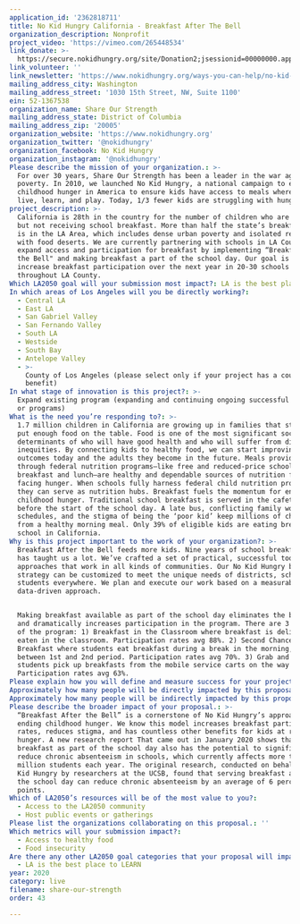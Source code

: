 ```yaml
---
application_id: '2362818711'
title: No Kid Hungry California - Breakfast After The Bell
organization_description: Nonprofit
project_video: 'https://vimeo.com/265448534'
link_donate: >-
  https://secure.nokidhungry.org/site/Donation2;jsessionid=00000000.app270b?idb=1231799852&df_id=17508&mfc_pref=T&17508.donation=form1&NONCE_TOKEN=D3C64151B8991550302C47443CC5D22C&s_subsrc=200WADR00W0&s_src=web&_ga=2.257293963.1892349294.1585938493-1553908830.1584644601&17508_donation=form1
link_volunteer: ''
link_newsletter: 'https://www.nokidhungry.org/ways-you-can-help/no-kid-hungry-pledge'
mailing_address_city: Washington
mailing_address_street: '1030 15th Street, NW, Suite 1100'
ein: 52-1367538
organization_name: Share Our Strength
mailing_address_state: District of Columbia
mailing_address_zip: '20005'
organization_website: 'https://www.nokidhungry.org'
organization_twitter: '@nokidhungry'
organization_facebook: No Kid Hungry
organization_instagram: '@nokidhungry'
Please describe the mission of your organization.: >-
  For over 30 years, Share Our Strength has been a leader in the war against
  poverty. In 2010, we launched No Kid Hungry, a national campaign to end
  childhood hunger in America to ensure kids have access to meals where they
  live, learn, and play. Today, 1/3 fewer kids are struggling with hunger. 
project_description: >-
  California is 28th in the country for the number of children who are eligible,
  but not receiving school breakfast. More than half the state’s breakfast need
  is in the LA Area, which includes dense urban poverty and isolated regions
  with food deserts. We are currently partnering with schools in LA County to
  expand access and participation for breakfast by implementing “Breakfast After
  the Bell" and making breakfast a part of the school day. Our goal is to
  increase breakfast participation over the next year in 20-30 schools
  throughout LA County.
Which LA2050 goal will your submission most impact?: LA is the best place to LIVE
In which areas of Los Angeles will you be directly working?:
  - Central LA
  - East LA
  - San Gabriel Valley
  - San Fernando Valley
  - South LA
  - Westside
  - South Bay
  - Antelope Valley
  - >-
    County of Los Angeles (please select only if your project has a countywide
    benefit)
In what stage of innovation is this project?: >-
  Expand existing program (expanding and continuing ongoing successful projects
  or programs)
What is the need you’re responding to?: >-
  1.7 million children in California are growing up in families that struggle to
  put enough food on the table. Food is one of the most significant social
  determinants of who will have good health and who will suffer from disease and
  inequities. By connecting kids to healthy food, we can start improving health
  outcomes today and the adults they become in the future. Meals provided
  through federal nutrition programs—like free and reduced-price school
  breakfast and lunch—are healthy and dependable sources of nutrition for kids
  facing hunger. When schools fully harness federal child nutrition programs,
  they can serve as nutrition hubs. Breakfast fuels the momentum for ending
  childhood hunger. Traditional school breakfast is served in the cafeteria
  before the start of the school day. A late bus, conflicting family work
  schedules, and the stigma of being the ‘poor kid’ keep millions of children
  from a healthy morning meal. Only 39% of eligible kids are eating breakfast at
  school in California.
Why is this project important to the work of your organization?: >-
  Breakfast After the Bell feeds more kids. Nine years of school breakfast work
  has taught us a lot. We’ve crafted a set of practical, successful tools and
  approaches that work in all kinds of communities. Our No Kid Hungry breakfast
  strategy can be customized to meet the unique needs of districts, schools, and
  students everywhere. We plan and execute our work based on a measurable,
  data-driven approach. 


  Making breakfast available as part of the school day eliminates the barriers
  and dramatically increases participation in the program. There are 3 versions
  of the program: 1) Breakfast in the Classroom where breakfast is delivered and
  eaten in the classroom. Participation rates avg 88%. 2) Second Chance
  Breakfast where students eat breakfast during a break in the morning, often
  between 1st and 2nd period. Participation rates avg 70%. 3) Grab and Go where
  students pick up breakfasts from the mobile service carts on the way to class.
  Participation rates avg 63%.
Please explain how you will define and measure success for your project.: "As a means of assessing our progress toward that goal, we utilize school-level data from the California Department of Education to track average daily participation rate increases. Last year, through our efforts in the Oakland Unified School District, we tracked average daily participation rates pre and post Breakfast After the Bell Implementation across seven schools we supported, which resulted in an average daily student participation increase of 138%. While percentage increases vary based on initial participation, the models chosen to implement and the efficacy of the implementation process, our experience across the country and in California demonstrate these increases are achievable. \n\nIn addition to tracking participation rates, we use secondary outputs to track our overall progress to goals related to our specific strategies including:\n•\tNumber of schools implementing or committed to implementing Breakfast After the Bell models\n•\tNumber of school decision-makers targeted and engaged in conversations toward the goal of breakfast expansion and the strength of those relationships to yield future impact\n•\tNumber of school and political champions cultivated.\n•\tNumber of Breakfast Champion touch-points created throughout the year through both media and peer-to-peer tactics.  \n\nAs an organization, we have a uniform reporting structure documenting program participation data: In November, we will have finalized data on participation from the previous school year; In March, we will have preliminary data on the first 3-4 months of the current school year; and in July we will have 7-9 months of the previous school year data. These data points will be used to evaluate and adjust program strategies and to direct planning for each school year. \n\nOver the school year, we worked with schools across Southern California and the Greater Los Angeles Region to help them get started on their own of Breakfast After the Bell programs. Here is an example of \"success\" and how Breakfast After the Bell impacted a high school in Rialto: \n\nLast school year, No Kid Hungry gave Eisenhower High School in Rialto, California a $26,000 grant to start a Breakfast in the Classroom program. Our Breakfast Navigators were on hand to provide technical help and resources. Before Eisenhower started the program, kids could only get breakfast before school started in the cafeteria, and only 400 students were eating breakfast at school. Today over 2,000 students are starting their day with school breakfast, 400% increase. "
Approximately how many people will be directly impacted by this proposal?: '4500'
Approximately how many people will be indirectly impacted by this proposal?: ''
Please describe the broader impact of your proposal.: >-
  “Breakfast After the Bell” is a cornerstone of No Kid Hungry’s approach to
  ending childhood hunger. We know this model increases breakfast participation
  rates, reduces stigma, and has countless other benefits for kids at risk of
  hunger. A new research report That came out in January 2020 shows that serving
  breakfast as part of the school day also has the potential to significantly
  reduce chronic absenteeism in schools, which currently affects more than 8
  million students each year. The original research, conducted on behalf of No
  Kid Hungry by researchers at the UCSB, found that serving breakfast as part of
  the school day can reduce chronic absenteeism by an average of 6 percentage
  points.
Which of LA2050’s resources will be of the most value to you?:
  - Access to the LA2050 community
  - Host public events or gatherings
Please list the organizations collaborating on this proposal.: ''
Which metrics will your submission impact?:
  - Access to healthy food
  - Food insecurity
Are there any other LA2050 goal categories that your proposal will impact?:
  - LA is the best place to LEARN
year: 2020
category: live
filename: share-our-strength
order: 43

---
```

